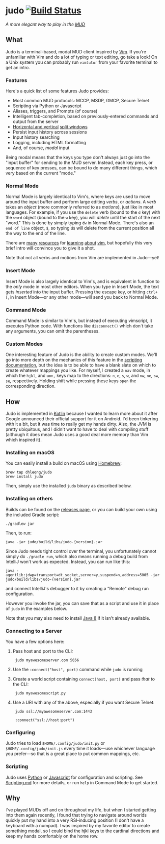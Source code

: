 judo [![Build Status](https://img.shields.io/travis/dhleong/judo/master.svg?style=flat)](https://travis-ci.org/dhleong/judo)
====

*A more elegant way to play in the [MUD][1]*

## What

Judo is a terminal-based, modal MUD client inspired by [Vim][2].  If you're unfamiliar
with Vim and do a lot of typing or text editing, go take a look! On a Unix system you
can probably run `vimtutor` from your favorite terminal to get an intro.

### Features

Here's a quick list of some features Judo provides:

- Most common MUD protocols: MCCP, MSDP, GMCP, Secure Telnet
- Scripting via Python or Javascript
- Aliases, triggers, and Prompts (of course)
- Intelligent tab-completion, based on previously-entered commands and output
  from the server
- [Horizontal and vertical][16] [split windows][17]
- Persist input history across sessions
- Input history searching
- Logging, including HTML formatting
- And, of course, *modal* input

Being modal means that the keys you type don't always just go into the "input buffer"
for sending to the MUD server. Instead, each key press, or sequence of key presses,
can be bound to do many different things, which very based on the current "mode."

### Normal Mode

Normal Mode is largely identical to Vim's, where keys are used to move around the input
buffer and perform large editing *verbs*, or *actions*. A *verb* takes an *object*
(more commonly referred to as *motions*), just like in most languages. For example,
if you use the `delete` verb (bound to the `d` key) with the `word` object (bound to
the `w` key), you will *delete* until the start of the next "word." This is done by
simply typing `dw` in Normal Mode. There's also an `end of line` object, `$`, so
typing `d$` will delete from the current position all the way to the end of the line.

There are [many][3] [resources][4] for [learning][5] [about][6] [vim][7], but
hopefully this very brief intro will convince you to give it a shot.

Note that not all verbs and motions from Vim are implemented in Judo—yet!

### Insert Mode

Insert Mode is also largely identical to Vim's, and is equivalent in function to the
*only* mode in most other editors. When you type in Insert Mode, the text gets
*inserted* into the input buffer. Pressing the escape key, or hitting `ctrl+[`,
in Insert Mode—or any other mode—will send you back to Normal Mode.

### Command Mode

Command Mode is similar to Vim's, but instead of executing vimscript, it executes
Python code. With functions like `disconnect()` which don't take any arguments, you
can omit the parentheses.

### Custom Modes

One interesting feature of Judo is the ability to create custom modes. We'll go
into more depth on the mechanics of this feature in the [scripting documentation][10],
but the idea is to be able to have a blank slate on which to create whatever
mappings you like. For myself, I created a `nav` mode, in which the `hjkl`, and `uon,`
keys map to the directions: `n`, `e`, `s`, `w`, and `nw`, `ne`, `sw`, `se`,
respectively. Holding shift while pressing these keys `open` the corresponding
direction.


## How

Judo is implemented in [Kotlin][8] because I wanted to learn more about it after Google
announced their official support for it on Android. I'd been tinkering with it a bit,
but it was time to really get my hands dirty. Also, the JVM is pretty ubiquitous,
and I didn't want to have to deal with compiling stuff (although it does mean Judo
uses a good deal more memory than Vim which inspired it).

### Installing on macOS

You can easily install a build on macOS using [Homebrew][12]:

    brew tap dhleong/judo
    brew install judo

Then, simply use the installed `judo` binary as described below.

### Installing on others

Builds can be found on the [releases page][13], or you can build your own
using the included Gradle script:

    ./gradlew jar

Then, to run:

    java -jar judo/build/libs/judo-{version}.jar

Since Judo needs tight control over the terminal, you unfortunately cannot simply
do `./gradle run`, which also means running a debug build from IntelliJ won't work
as expected. Instead, you can run like this:

    java -agentlib:jdwp=transport=dt_socket,server=y,suspend=n,address=5005 -jar judo/build/libs/judo-{version}.jar

and connect IntelliJ's debugger to it by creating a "Remote" debug run configuration.

However you invoke the jar, you can save that as a script and use it in place of `judo`
in the examples below.

Note that you may also need to install [Java 8][14] if it isn't already available.

### Connecting to a Server

You have a few options here:

1. Pass host and port to the CLI:

        judo myawesomeserver.com 5656

2. Use the `:connect("host", port)` command while `judo` is running

3. Create a world script containing `connect(host, port)` and pass *that* to the CLI:

        judo myawesomescript.py

4. Use a URI with any of the above, especially if you want Secure Telnet:

        judo ssl://myawesomeserver.com:1443

        :connect("ssl://host:port")

### Configuring

Judo tries to load `$HOME/.config/judo/init.py` or `$HOME/.config/judo/init.js`
every time it loads—use whichever language you prefer—so that is a great place
to put common mappings, etc.

### Scripting

Judo uses [Python][9] or [Javascript][15] for configuration and scripting. See
[Scripting.md][11] for more details, or run `help` in Command Mode to get
started.


## Why

I've played MUDs off and on throughout my life, but when I started getting into
them again recently, I found that trying to navigate around worlds quickly put
my hand into a very RSI-inducing position (I don't have a keyboard with a
numpad). I was inspired by my favorite editor to create something modal, so I
could bind the hjkl keys to the cardinal directions and keep my hands
comfortably on the home row.


[1]: https://en.wikipedia.org/wiki/MUD
[2]: http://www.vim.org/
[3]: http://yannesposito.com/Scratch/en/blog/Learn-Vim-Progressively/
[4]: https://stackoverflow.com/a/1220118
[5]: http://derekwyatt.org/vim/tutorials/
[6]: https://medium.com/usevim
[7]: http://vimcasts.org/
[8]: https://kotlinlang.org/
[9]: https://www.python.org/
[10]: ./docs/Scripting.md#custom-modes
[11]: ./docs/Scripting.md
[12]: https://brew.sh/
[13]: https://github.com/dhleong/judo/releases
[14]: http://www.oracle.com/technetwork/java/javase/overview/java8-2100321.html
[15]: https://javascript.info/
[16]: https://user-images.githubusercontent.com/816150/71706550-b195c580-2db3-11ea-98c1-8ef161915c36.png
[17]: https://github.com/dhleong/judo/blob/master/docs/Scripting.md#windows
